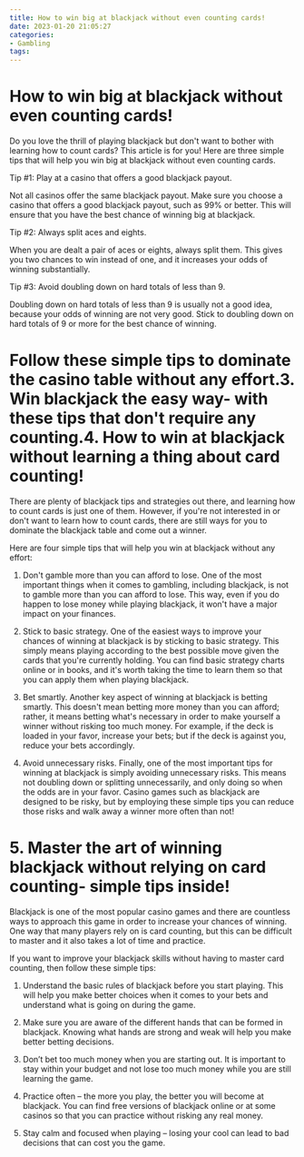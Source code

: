 ```yaml
---
title: How to win big at blackjack without even counting cards!
date: 2023-01-20 21:05:27
categories:
- Gambling
tags:
---
```



#  How to win big at blackjack without even counting cards!

Do you love the thrill of playing blackjack but don't want to bother with learning how to count cards? This article is for you! Here are three simple tips that will help you win big at blackjack without even counting cards.

Tip #1: Play at a casino that offers a good blackjack payout.

Not all casinos offer the same blackjack payout. Make sure you choose a casino that offers a good blackjack payout, such as 99% or better. This will ensure that you have the best chance of winning big at blackjack.

Tip #2: Always split aces and eights.

When you are dealt a pair of aces or eights, always split them. This gives you two chances to win instead of one, and it increases your odds of winning substantially.

Tip #3: Avoid doubling down on hard totals of less than 9.

Doubling down on hard totals of less than 9 is usually not a good idea, because your odds of winning are not very good. Stick to doubling down on hard totals of 9 or more for the best chance of winning.

#  Follow these simple tips to dominate the casino table without any effort.3. Win blackjack the easy way- with these tips that don't require any counting.4. How to win at blackjack without learning a thing about card counting!

There are plenty of blackjack tips and strategies out there, and learning how to count cards is just one of them. However, if you're not interested in or don't want to learn how to count cards, there are still ways for you to dominate the blackjack table and come out a winner.

Here are four simple tips that will help you win at blackjack without any effort:

1. Don't gamble more than you can afford to lose. One of the most important things when it comes to gambling, including blackjack, is not to gamble more than you can afford to lose. This way, even if you do happen to lose money while playing blackjack, it won't have a major impact on your finances.

2. Stick to basic strategy. One of the easiest ways to improve your chances of winning at blackjack is by sticking to basic strategy. This simply means playing according to the best possible move given the cards that you're currently holding. You can find basic strategy charts online or in books, and it's worth taking the time to learn them so that you can apply them when playing blackjack.

3. Bet smartly. Another key aspect of winning at blackjack is betting smartly. This doesn't mean betting more money than you can afford; rather, it means betting what's necessary in order to make yourself a winner without risking too much money. For example, if the deck is loaded in your favor, increase your bets; but if the deck is against you, reduce your bets accordingly.

4. Avoid unnecessary risks. Finally, one of the most important tips for winning at blackjack is simply avoiding unnecessary risks. This means not doubling down or splitting unnecessarily, and only doing so when the odds are in your favor. Casino games such as blackjack are designed to be risky, but by employing these simple tips you can reduce those risks and walk away a winner more often than not!

# 5. Master the art of winning blackjack without relying on card counting- simple tips inside!

Blackjack is one of the most popular casino games and there are countless ways to approach this game in order to increase your chances of winning. One way that many players rely on is card counting, but this can be difficult to master and it also takes a lot of time and practice.

If you want to improve your blackjack skills without having to master card counting, then follow these simple tips:

1. Understand the basic rules of blackjack before you start playing. This will help you make better choices when it comes to your bets and understand what is going on during the game.

2. Make sure you are aware of the different hands that can be formed in blackjack. Knowing what hands are strong and weak will help you make better betting decisions.

3. Don’t bet too much money when you are starting out. It is important to stay within your budget and not lose too much money while you are still learning the game.

4. Practice often – the more you play, the better you will become at blackjack. You can find free versions of blackjack online or at some casinos so that you can practice without risking any real money.

5. Stay calm and focused when playing – losing your cool can lead to bad decisions that can cost you the game.